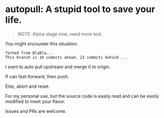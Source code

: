 # autopull: A stupid tool to save your life.

> NOTE: Alpha stage now, need more test.

You might encounter this situation:

```
forked from BlaBla...
This branch is 18 commits ahead, 22 commits behind ...
```

I want to auto pull upstream and merge it to origin.

If can fast-forward, then push.

Else, abort and reset.

For my personal use, but the source code is easily read and can be easily modified to meet your flavor.

Issues and PRs are welcome.
